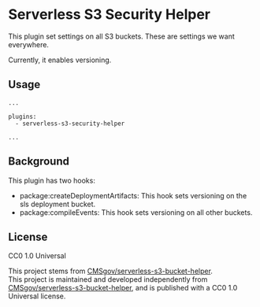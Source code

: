 # Serverless S3 Security Helper

This plugin set settings on all S3 buckets. These are settings we want everywhere.

Currently, it enables versioning.

## Usage

```
...

plugins:
  - serverless-s3-security-helper

...

```

## Background

This plugin has two hooks:

- package:createDeploymentArtifacts: This hook sets versioning on the sls deployment bucket.
- package:compileEvents: This hook sets versioning on all other buckets.

## License

CC0 1.0 Universal

This project stems from [CMSgov/serverless-s3-bucket-helper](https://github.com/cmsgov/serverless-s3-bucket-helper).  
This project is maintained and developed independently from [CMSgov/serverless-s3-bucket-helper](https://github.com/cmsgov/serverless-s3-bucket-helper), and is published with a CC0 1.0 Universal license.
